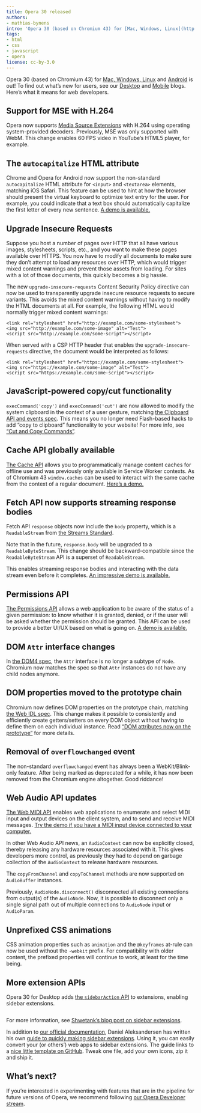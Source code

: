 ```yaml
---
title: Opera 30 released
authors:
- mathias-bynens
intro: 'Opera 30 (based on Chromium 43) for [Mac, Windows, Linux](http://www.opera.com/computer) and [Android](http://www.opera.com/mobile/operabrowser/android) is out! To find out what’s new for users, see our [Desktop](http://blogs.opera.com/desktop/2015/06/view-tabs-easier-get-sidebar-extensions-opera-30/) and [Mobile](http://blogs.opera.com/mobile/2015/06/opera-30-android-sync-speeddials/) blogs. Here’s what it means for web developers.'
tags:
- html
- css
- javascript
- opera
license: cc-by-3.0
---
```


Opera 30 (based on Chromium 43) for [Mac, Windows, Linux](http://www.opera.com/computer) and [Android](http://www.opera.com/mobile/operabrowser/android) is out! To find out what’s new for users, see our [Desktop](http://blogs.opera.com/desktop/2015/06/view-tabs-easier-get-sidebar-extensions-opera-30/) and [Mobile](http://blogs.opera.com/mobile/2015/06/opera-30-android-sync-speeddials/) blogs. Here’s what it means for web developers.

## Support for MSE with H.264

Opera now supports [Media Source Extensions](https://w3c.github.io/media-source/) with H.264 using operating system-provided decoders. Previously, MSE was only supported with WebM. This change enables 60 FPS video in YouTube’s HTML5 player, for example.

## The `autocapitalize` HTML attribute

Chrome and Opera for Android now support the non-standard `autocapitalize` HTML attribute for `<input>` and `<textarea>` elements, matching iOS Safari. This feature can be used to hint at how the browser should present the virtual keyboard to optimize text entry for the user. For example, you could indicate that a text box should automatically capitalize the first letter of every new sentence. [A demo is available.](https://googlechrome.github.io/samples/autocapitalize/)

## Upgrade Insecure Requests

Suppose you host a number of pages over HTTP that all have various images, stylesheets, scripts, etc., and you want to make these pages available over HTTPS. You now have to modify all documents to make sure they don’t attempt to load any resources over HTTP, which would trigger mixed content warnings and prevent those assets from loading. For sites with a lot of those documents, this quickly becomes a big hassle.

The new `upgrade-insecure-requests` Content Security Policy directive can now be used to transparently upgrade insecure resource requests to secure variants. This avoids the mixed content warnings without having to modify the HTML documents at all. For example, the following HTML would normally trigger mixed content warnings:

	<link rel="stylesheet" href="http://example.com/some-stylesheet">
	<img src="http://example.com/some-image" alt="Test">
	<script src="http://example.com/some-script"></script>

When served with a CSP HTTP header that enables the `upgrade-insecure-requests` directive, the document would be interpreted as follows:

	<link rel="stylesheet" href="https://example.com/some-stylesheet">
	<img src="https://example.com/some-image" alt="Test">
	<script src="https://example.com/some-script"></script>

## JavaScript-powered copy/cut functionality

`execCommand('copy')` and `execCommand('cut')` are now allowed to modify the system clipboard in the context of a user gesture, matching [the Clipboard API and events spec](https://w3c.github.io/clipboard-apis/#event-handlers-that-are-allowed-to-modify-the-clipboard). This means you no longer need Flash-based hacks to add “copy to clipboard” functionality to your website! For more info, see [“Cut and Copy Commands”](http://updates.html5rocks.com/2015/04/cut-and-copy-commands).

## Cache API globally available

[The Cache API](https://slightlyoff.github.io/ServiceWorker/spec/service_worker/#cache-objects) allows you to programmatically manage content caches for offline use and was previously only available in Service Worker contexts. As of Chromium 43 `window.caches` can be used to interact with the same cache from the context of a regular document. [Here’s a demo.](https://googlechrome.github.io/samples/service-worker/window-caches/index.html)

## Fetch API now supports streaming response bodies

Fetch API `response` objects now include the `body` property, which is a `ReadableStream` from [the Streams Standard](https://streams.spec.whatwg.org/).

Note that in the future, `response.body` will be upgraded to a `ReadableByteStream`. This change should be backward-compatible since the `ReadableByteStream` API is a superset of `ReadableStream`.

This enables streaming response bodies and interacting with the data stream even before it completes. [An impressive demo is available.](https://domenic.github.io/streams-demo/)

## Permissions API

[The Permissions API](https://w3c.github.io/permissions/) allows a web application to be aware of the status of a given permission: to know whether it is granted, denied, or if the user will be asked whether the permission should be granted. This API can be used to provide a better UI/UX based on what is going on. [A demo is available.](https://googlechrome.github.io/samples/permissions/)

## DOM `Attr` interface changes

In [the DOM4 spec](http://dom.spec.whatwg.org/#interface-attr), the `Attr` interface is no longer a subtype of `Node`. Chromium now matches the spec so that `Attr` instances do not have any child nodes anymore.

## DOM properties moved to the prototype chain

Chromium now defines DOM properties on the prototype chain, matching [the Web IDL spec](https://heycam.github.io/webidl/). This change makes it possible to consistently and efficiently create getters/setters on every DOM object without having to define them on each individual instance. Read [“DOM attributes now on the prototype”](http://updates.html5rocks.com/2015/04/DOM-attributes-now-on-the-prototype) for more details.

## Removal of `overflowchanged` event

The non-standard `overflowchanged` event has always been a WebKit/Blink-only feature. After being marked as deprecated for a while, it has now been removed from the Chromium engine altogether. Good riddance!

## Web Audio API updates

[The Web MIDI API](https://webaudio.github.io/web-midi-api/) enables web applications to enumerate and select MIDI input and output devices on the client system, and to send and receive MIDI messages. [Try the demo if you have a MIDI input device connected to your computer.](https://webaudiodemos.appspot.com/monosynth/index.html)

In other Web Audio API news, an `AudioContext` can now be explicitly closed, thereby releasing any hardware resources associated with it. This gives developers more control, as previously they had to depend on garbage collection of the `AudioContext` to release hardware resources.

The `copyFromChannel` and `copyToChannel` methods are now supported on `AudioBuffer` instances.

Previously, `AudioNode.disconnect()` disconnected all existing connections from output(s) of the `AudioNode`. Now, it is possible to disconnect only a single signal path out of multiple connections to `AudioNode` input or `AudioParam`.

## Unprefixed CSS animations

CSS animation properties such as `animation` and the `@keyframes` at-rule can now be used without the `-webkit` prefix. For compatibility with older content, the prefixed properties will continue to work, at least for the time being.

## More extension APIs

Opera 30 for Desktop adds [the `sidebarAction` API](https://dev.opera.com/extensions/sidebarAction.html) to extensions, enabling sidebar extensions.

<figure class="figure">
	<img src="{{ page.id }}/sidebar-extension.png" srcset="{{ page.id }}/sidebar-extension@2x.png 2x" alt="" class="figure__media">
</figure>

For more information, see [Shwetank’s blog post on sidebar extensions](/blog/sidebar-extensions/).

In addition to [our official documentation](https://dev.opera.com/extensions/tut_sidebar_actions.html), Daniel Aleksandersen has written his own [guide to quickly making sidebar extensions](https://www.aeyoun.com/posts/opera-sidebar-extensions.html). Using it, you can easily convert your (or others’) web apps to sidebar extensions. The guide links to a [nice little template on GitHub](https://github.com/Aeyoun/opera-extension-sidebar-boilerplate). Tweak one file, add your own icons, zip it and ship it.

## What’s next?

If you’re interested in experimenting with features that are in the pipeline for future versions of Opera, we recommend following [our Opera Developer stream](http://www.opera.com/developer).
